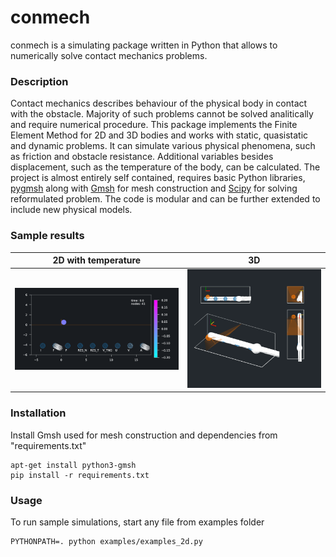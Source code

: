 # conmech

conmech is a simulating package written in Python that allows to numerically solve contact mechanics problems. 

### Description

Contact mechanics describes behaviour of the physical body in contact with the obstacle. Majority of such problems cannot be solved analitically and require numerical procedure. This package implements the Finite Element Method for 2D and 3D bodies and works with static, quasistatic and dynamic problems. It can simulate various physical phenomena, such as friction and obstacle resistance. Additional variables besides displacement, such as the temperature of the body, can be calculated. The project is almost entirely self contained, requires basic Python libraries, [pygmsh](https://github.com/meshpro/pygmsh) along with [Gmsh](https://gmsh.info/) for mesh construction and [Scipy](https://scipy.org/) for solving reformulated problem. The code is modular and can be further extended to include new physical models.

### Sample results

| 2D with temperature | 3D |
:-------------------------:|:-------------------------:
<img src="/samples/circle_roll_temperature.gif" width="100%" /> |  <img src="samples/ball_roll_3d.gif" width="100%" />


### Installation

Install Gmsh used for mesh construction and dependencies from "requirements.txt"

    apt-get install python3-gmsh
    pip install -r requirements.txt

### Usage

To run sample simulations, start any file from examples folder

    PYTHONPATH=. python examples/examples_2d.py
